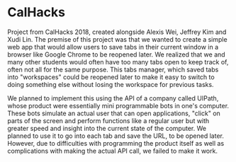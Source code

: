 # CalHacks
Project from CalHacks 2018, created alongside Alexis Wei, Jeffrey Kim and Xudi Lin. The premise of this project was that we wanted to create a simple web app that would allow users to save tabs in their current window in a browser like Google Chrome to be reopened later. We realized that we and many other students would often have too many tabs open to keep track of, often not all for the same purpose. This tabs manager, which saved tabs into "workspaces" could be reopened later to make it easy to switch to doing something else without losing the workspace for previous tasks. 

We planned to implement this using the API of a company called UIPath, whose product were essentially mini programmable bots in one's computer. These bots simulate an actual user that can open applications, "click" on parts of the screen and perform functions like a regular user but with greater speed and insight into the current state of the computer. We planned to use it to go into each tab and save the URL, to be opened later. However, due to difficulties with programming the product itself as well as complications with making the actual API call, we failed to make it work.
